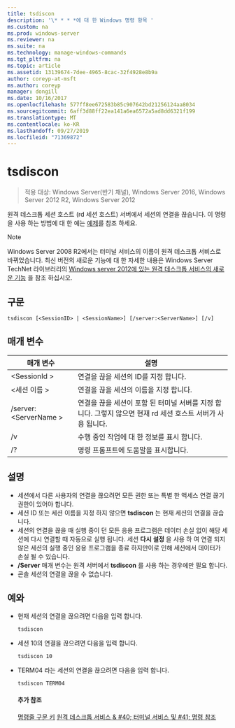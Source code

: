 ```yaml
---
title: tsdiscon
description: '\* * * *에 대 한 Windows 명령 항목 '
ms.custom: na
ms.prod: windows-server
ms.reviewer: na
ms.suite: na
ms.technology: manage-windows-commands
ms.tgt_pltfrm: na
ms.topic: article
ms.assetid: 13139674-7dee-4965-8cac-32f4928e8b9a
author: coreyp-at-msft
ms.author: coreyp
manager: dongill
ms.date: 10/16/2017
ms.openlocfilehash: 577ff8ee672583b85c907642bd21256124aa8034
ms.sourcegitcommit: 6aff3d88ff22ea141a6ea6572a5ad8dd6321f199
ms.translationtype: MT
ms.contentlocale: ko-KR
ms.lasthandoff: 09/27/2019
ms.locfileid: "71369872"
---
```

# <a name="tsdiscon"></a>tsdiscon

>적용 대상: Windows Server(반기 채널), Windows Server 2016, Windows Server 2012 R2, Windows Server 2012

원격 데스크톱 세션 호스트 (rd 세션 호스트) 서버에서 세션의 연결을 끊습니다.
이 명령을 사용 하는 방법에 대 한 예는 [예제](#BKMK_examples)를 참조 하세요.

> [!NOTE]
> Windows Server 2008 R2에서는 터미널 서비스의 이름이 원격 데스크톱 서비스로 바뀌었습니다. 최신 버전의 새로운 기능에 대 한 자세한 내용은 Windows Server TechNet 라이브러리의 [Windows server 2012에 있는 원격 데스크톱 서비스의 새로운 기능](https://technet.microsoft.com/library/hh831527) 을 참조 하십시오.

## <a name="syntax"></a>구문
```
tsdiscon [<SessionID> | <SessionName>] [/server:<ServerName>] [/v]
```

## <a name="parameters"></a>매개 변수

|매개 변수|설명|
|-------|--------|
|\<SessionId >|연결을 끊을 세션의 ID를 지정 합니다.|
|\<세션 이름 >|연결을 끊을 세션의 이름을 지정 합니다.|
|/server:\<ServerName >|연결을 끊을 세션이 포함 된 터미널 서버를 지정 합니다. 그렇지 않으면 현재 rd 세션 호스트 서버가 사용 됩니다.|
|/v|수행 중인 작업에 대 한 정보를 표시 합니다.|
|/?|명령 프롬프트에 도움말을 표시합니다.|

## <a name="remarks"></a>설명
-   세션에서 다른 사용자의 연결을 끊으려면 모든 권한 또는 특별 한 액세스 연결 끊기 권한이 있어야 합니다.
-   세션 ID 또는 세션 이름을 지정 하지 않으면 **tsdiscon** 는 현재 세션의 연결을 끊습니다.
-   세션의 연결을 끊을 때 실행 중이 던 모든 응용 프로그램은 데이터 손실 없이 해당 세션에 다시 연결할 때 자동으로 실행 됩니다. 세션 **다시 설정** 을 사용 하 여 연결 되지 않은 세션의 실행 중인 응용 프로그램을 종료 하지만이로 인해 세션에서 데이터가 손실 될 수 있습니다.
-   **/Server** 매개 변수는 원격 서버에서 **tsdiscon** 를 사용 하는 경우에만 필요 합니다.
-   콘솔 세션의 연결을 끊을 수 없습니다.

## <a name="BKMK_examples"></a>예와
- 현재 세션의 연결을 끊으려면 다음을 입력 합니다.
  ```
  tsdiscon
  ```
- 세션 10의 연결을 끊으려면 다음을 입력 합니다.
  ```
  tsdiscon 10
  ```
- TERM04 라는 세션의 연결을 끊으려면 다음을 입력 합니다.
  ```
  tsdiscon TERM04
  ```
  #### <a name="additional-references"></a>추가 참조
  [명령줄 구문 키](command-line-syntax-key.md)
  [원격 데스크톱 서비스 & #40; 터미널 서비스 및 #41; 명령 참조](remote-desktop-services-terminal-services-command-reference.md)
